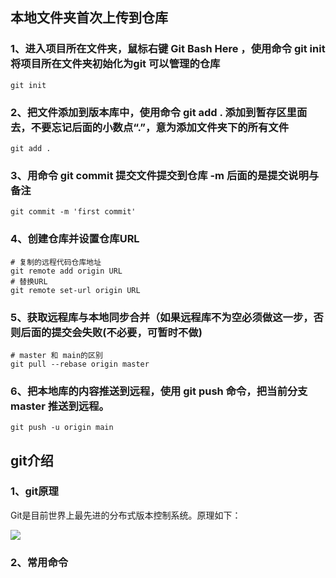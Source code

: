 ## 本地文件夹首次上传到仓库

### 1、进入项目所在文件夹，鼠标右键 Git Bash Here ，使用命令 git init 将项目所在文件夹初始化为git 可以管理的仓库

```git
git init
```

### 2、把文件添加到版本库中，使用命令 git add . 添加到暂存区里面去，不要忘记后面的小数点“.”，意为添加文件夹下的所有文件

```git
git add .
```

### 3、用命令 git commit 提交文件提交到仓库 -m 后面的是提交说明与备注

```git
git commit -m 'first commit'
```

### 4、创建仓库并设置仓库URL

```git
# 复制的远程代码仓库地址
git remote add origin URL
# 替换URL
git remote set-url origin URL
```

### 5、获取远程库与本地同步合并（如果远程库不为空必须做这一步，否则后面的提交会失败(不必要，可暂时不做)

```git
# master 和 main的区别
git pull --rebase origin master
```

### 6、把本地库的内容推送到远程，使用 git push 命令，把当前分支 master 推送到远程。

```git
git push -u origin main
```



## git介绍

### 1、git原理

Git是目前世界上最先进的分布式版本控制系统。原理如下：

![](E:\技术使用总结笔记\git\img\git原理.png)

### 2、常用命令

